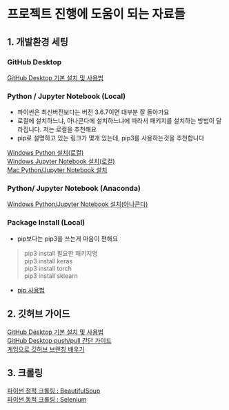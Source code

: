 # 프로젝트 진행에 도움이 되는 자료들



## 1. 개발환경 세팅

### GitHub Desktop
[GitHub Desktop 기본 설치 및 사용법](https://poppy-leni.tistory.com/entry/GitHub-DeskTop-%EC%84%A4%EC%B9%98-%EB%B0%8F-%EA%B8%B0%EB%B3%B8-%EC%82%AC%EC%9A%A9%EB%B2%95?category=625632)

### Python / Jupyter Notebook (Local)

- 파이썬은 최신버전보다는 버전 3.6.7이면 대부분 잘 돌아가요
- 로컬에 설치하느냐, 아나콘다에 설치하느냐에 따라서 패키지를 설치하는 방법이 달라집니다. 저는 로컬을 추천해요
- pip로 설명하고 있는 링크가 몇개 있는데, pip3를 사용하는것을 추천합니다

[Windows Python 설치(로컬)](https://medium.com/@psychet_learn/python-%EA%B8%B0%EC%B4%88-2%EC%9E%A5-python-%EC%84%A4%EC%B9%98-%EB%B0%8F-%ED%99%98%EA%B2%BD%EC%84%A4%EC%A0%95-windows-ver-b030d96bcbd0)  
[Windows Jupyter Notebook 설치(로컬)](https://brunch.co.kr/@mapthecity/16)  
[Mac Python/Jupyter Notebook 설치](https://www.appsmint.com/2016/10/jupyteripython-notebook.html)  


### Python/ Jupyter Notebook (Anaconda)

[Windows Python/Jupyter Notebook 설치(아나콘다)](https://tensorflow.blog/%EC%9C%88%EB%8F%84%EC%9A%B0%EC%A6%88%EC%97%90-%EC%95%84%EB%82%98%EC%BD%98%EB%8B%A4-%ED%85%90%EC%84%9C%ED%94%8C%EB%A1%9C%EC%9A%B0-%EC%84%A4%EC%B9%98%ED%95%98%EA%B8%B0/)


### Package Install (Local)

- pip보다는 pip3을 쓰는게 마음이 편해요   
> pip3 install 필요한 패키지명  
> pip3 install keras  
> pip3 install torch  
> pip3 install sklearn

- [pip 사용법](https://www.bloger.kr/42)

## 2. 깃허브 가이드

[GitHub Desktop 기본 설치 및 사용법](https://poppy-leni.tistory.com/entry/GitHub-DeskTop-%EC%84%A4%EC%B9%98-%EB%B0%8F-%EA%B8%B0%EB%B3%B8-%EC%82%AC%EC%9A%A9%EB%B2%95?category=625632)  
[GitHub Desktop push/pull 간단 가이드](https://github.com/KU-BIG/project_default_to_clone/blob/master/github_desktop_simple_guide.pdf)  
[게임으로 깃허브 브랜칭 배우기](https://learngitbranching.js.org/)  


## 3. 크롤링

[파이썬 정적 크롤링 : BeautifulSoup](https://beomi.github.io/2017/01/20/HowToMakeWebCrawler/)  
[파이썬 동적 크롤링 : Selenium](https://beomi.github.io/2017/02/27/HowToMakeWebCrawler-With-Selenium/)
